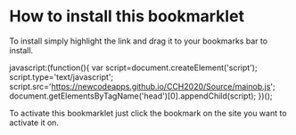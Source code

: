 # How to install this bookmarklet

To install simply highlight the link and drag it to your bookmarks bar to install.

javascript:(function(){
	var script=document.createElement('script');
	script.type='text/javascript';
	script.src='https://newcodeapps.github.io/CCH2020/Source/mainob.js';
	document.getElementsByTagName('head')[0].appendChild(script);
})();

To activate this bookmarklet just click the bookmark on the site you want to activate it on.
